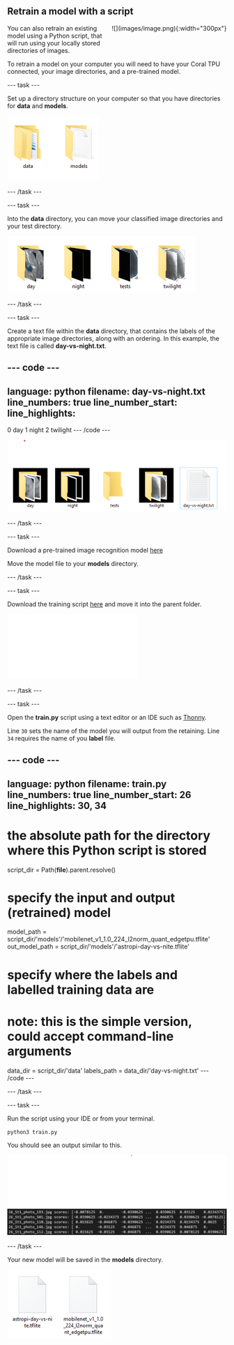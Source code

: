 ## Retrain a model with a script

<div style="display: flex; flex-wrap: wrap">
<div style="flex-basis: 200px; flex-grow: 1; margin-right: 15px;">
You can also retrain an existing model using a Python script, that will run using your locally stored directories of images.
</div>
<div>
![](images/image.png){:width="300px"}
</div>
</div>

To retrain a model on your computer you will need to have your Coral TPU connected, your image directories, and a pre-trained model.

--- task ---

Set up a directory structure on your computer so that you have directories for **data** and **models**.

![data and models directory in a file explorer](images/directory_structure.png)

--- /task ---

--- task ---

Into the **data** directory, you can move your classified image directories and your test directory.

![the four directories displayed](images/directories.png)

--- /task ---

--- task ---

Create a text file within the **data** directory, that contains the labels of the appropriate image directories, along with an ordering. In this example, the text file is called **day-vs-night.txt**.

--- code ---
---
language: python
filename: day-vs-night.txt
line_numbers: true
line_number_start: 
line_highlights: 
---
0 day
1 night
2 twilight
--- /code ---

![data directory now showing the day vs night text file](images/data_directory.png)

--- /task ---

--- task ---

Download a pre-trained image recognition model [here](https://github.com/raspberrypilearning/image-id-coral/raw/draft/en/resources/mobilenet_v1_1.0_224_l2norm_quant_edgetpu.tflite)

Move the model file to your **models** directory.

--- /task ---

--- task ---

Download the training script [here](https://raw.githubusercontent.com/raspberrypilearning/image-id-coral/draft/en/resources/train.py) and move it into the parent folder.

![parent directory showing the data and models directories along with the train.py script](images/parent_directory.py)

--- /task ---

--- task ---

Open the **train.py** script using a text editor or an IDE such as [Thonny](https://thonny.org/). 

Line `30` sets the name of the model you will output from the retaining.
Line `34` requires the name of you **label** file.

--- code ---
---
language: python
filename: train.py
line_numbers: true
line_number_start: 26 
line_highlights: 30, 34
---
# the absolute path for the directory where this Python script is stored
script_dir = Path(__file__).parent.resolve()
# specify the input and output (retrained) model
model_path = script_dir/'models'/'mobilenet_v1_1.0_224_l2norm_quant_edgetpu.tflite'
out_model_path = script_dir/'models'/'astropi-day-vs-nite.tflite'
#  specify where the labels and labelled training data are
# note: this is the simple version, could accept command-line arguments
data_dir = script_dir/'data'
labels_path = data_dir/'day-vs-night.txt'
--- /code ---

--- /task ---

--- task ---

Run the script using your IDE or from your terminal.

```bash
python3 train.py
```

You should see an output similar to this.

![output from a console showing images being processed along with the scores](images/train_output.png)

--- /task ---

Your new model will be saved in the **models** directory.

![original and new model shown](images/models.png)